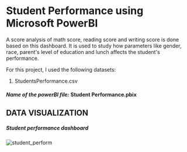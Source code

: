 # Student Performance using Microsoft PowerBI
A score analysis of math score, reading score and writing score is done based on this dashboard. It is used to study how parameters like gender, race, parent's level of education and lunch affects the student's performance.

For this project, I used the following datasets:
1. StudentsPerformance.csv

#### *Name of the powerBI file:*  Student Performance.pbix

## DATA VISUALIZATION

##### Student performance dashboard
![student_perform](https://github.com/akhilesh1709/Student-performance-using-Power-BI/assets/103525428/fa40d95d-ebfb-498d-9ad7-74f73ab3fb42)

